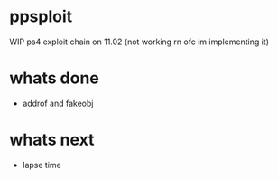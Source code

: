 # ppsploit
WIP ps4 exploit chain on 11.02 (not working rn ofc im implementing it)
# whats done
- addrof and fakeobj
# whats next
- lapse time
